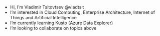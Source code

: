 - Hi, I’m Vladimir Tsitovtsev @vladtsit
- I’m interested in Cloud Computing, Enterprise Architecture, Internet of Things and Artificial Intelligence
- I’m currently learning Kusto (Azure Data Explorer)
- I’m looking to collaborate on topics above
